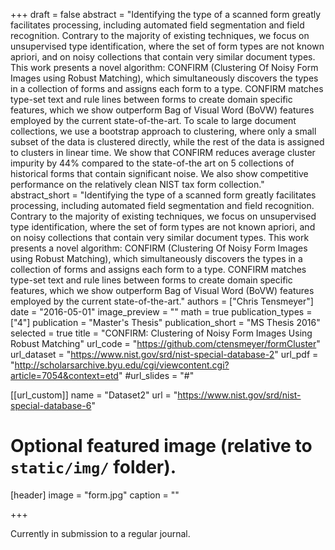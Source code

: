 +++
draft = false
abstract = "Identifying the type of a scanned form greatly facilitates processing, including automated field segmentation and field recognition. Contrary to the majority of existing techniques, we focus on unsupervised type identification, where the set of form types are not known apriori, and on noisy collections that contain very similar document types. This work presents a novel algorithm: CONFIRM (Clustering Of Noisy Form Images using Robust Matching), which simultaneously discovers the types in a collection of forms and assigns each form to a type. CONFIRM matches type-set text and rule lines between forms to create domain specific features, which we show outperform Bag of Visual Word (BoVW) features employed by the current state-of-the-art. To scale to large document collections, we use a bootstrap approach to clustering, where only a small subset of the data is clustered directly, while the rest of the data is assigned to clusters in linear time. We show that CONFIRM reduces average cluster impurity by 44% compared to the state-of-the art on 5 collections of historical forms that contain significant noise. We also show competitive performance on the relatively clean NIST tax form collection."
abstract_short = "Identifying the type of a scanned form greatly facilitates processing, including automated field segmentation and field recognition. Contrary to the majority of existing techniques, we focus on unsupervised type identification, where the set of form types are not known apriori, and on noisy collections that contain very similar document types. This work presents a novel algorithm: CONFIRM (Clustering Of Noisy Form Images using Robust Matching), which simultaneously discovers the types in a collection of forms and assigns each form to a type. CONFIRM matches type-set text and rule lines between forms to create domain specific features, which we show outperform Bag of Visual Word (BoVW) features employed by the current state-of-the-art."
authors = ["Chris Tensmeyer"]
date = "2016-05-01"
image_preview = ""
math = true
publication_types = ["4"]
publication = "Master's Thesis"
publication_short = "MS Thesis 2016"
selected = true
title = "CONFIRM: Clustering of Noisy Form Images Using Robust Matching"
url_code = "https://github.com/ctensmeyer/formCluster"
url_dataset = "https://www.nist.gov/srd/nist-special-database-2"
url_pdf = "http://scholarsarchive.byu.edu/cgi/viewcontent.cgi?article=7054&context=etd"
#url_slides = "#"

[[url_custom]]
name = "Dataset2"
url = "https://www.nist.gov/srd/nist-special-database-6"
# Optional featured image (relative to `static/img/` folder).
[header]
image = "form.jpg"
caption = ""

+++

Currently in submission to a regular journal.
